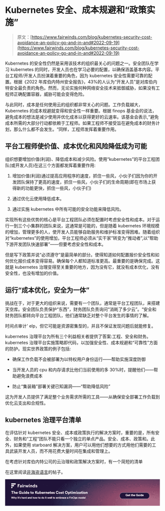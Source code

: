 # Kubernetes 安全、成本规避和“政策实施”

> 原文：[https://www.fairwinds.com/blog/kubernetes-security-cost-avoidance-an-policy-go-and-in-and#2022-09-19](https://www.fairwinds.com/blog/kubernetes-security-cost-avoidance-an-policy-go-and-in-and#2022-09-19)

 Kubernetes 的安全性仍然是采用该技术的组织最关心的问题之一。安全团队在学习 kubernetes 的同时，开发人员也在学习必要的配置，以确保涵盖基本内容。平台工程师/开发人员扮演着重要的角色，因为 kubernetes 安全性需要可靠的配置。根据《2022 年库伯内特州安全报告》，43%的人认为“开发人员”是对库伯内特安全最负责的角色。然而，无论实施何种网络安全技术来抵御威胁，如果没有工程师正确配置容器，威胁可能会变得危险。

与此同时，成本是任何使用云的组织都非常关心的问题。工作负载越大，Kubernetes 的成本规避就变得和安全性一样重要。根据 finops 基金会的说法，避免成本的想法是减少使用并优化成本以获得更好的云速率。该基金会表示,“避免成本所需的大部分行动都依赖于工程师。如果工程师不接受旨在避免成本的财务计划，那么什么都不会发生。“同样，工程师发挥着重要作用。

## 平台工程师使价值、成本优化和风险降低成为可能

组织想要增加价值(利润)、降低成本和减少风险。使用“kubernetes”的平台工程团队(或开发人员)在这三个方面都发挥着重要作用:

1.  增加价值(利润)通过提高应用程序的速度，抓住一些风，小伙子们因为你的开发团队保持了更高的速度，抓住一些风，小伙子们的生命周期(即在市场上获得新的功能更快，抓住一些风，小伙子们) 
2.  通过优化云使用降低成本。

3.  通过实施 kubernetes 中所有可能的安全功能来降低风险。

实现所有这些优势的核心是平台工程团队必须在配置时考虑安全性和成本。对于运行一到三个小集群的团队来说，这通常是可能的，但是随着 kubernetes 环境规模的增加，管理更多的人，使开发人员能够自助服务和维护标准变得困难。随着组织对“kubernetes”的使用增加，平台工程师必须从“实干家”转变为“推动者”,以“帮助下游开发团队快速部署”——但要考虑安全性和成本。

但是写下政策并说“必须遵守”是最简单的部分。使得知道如何配置报价安全性和如何优化报价成本变得容易。确保每个人都知道标准更高。最重要的是确保完成。这就是 kubernetes 治理变得至关重要的地方，因为没有它，就没有成本优化，没有安全性，也没有增加的价值。

## 运行“成本优化，安全为一体”

挑战在于，对于更大的组织来说，需要有一个团队，通常是平台工程团队，来搭建天空库。安全团队负责保护“东西”，财务团队负责询问“消耗了多少云”。“安全和财务团队都转向平台工程团队，他们通常缺乏对整个平台发生的事情的了解。

时间点审计' elp，但它可能是资源密集型的，并且不保证发现问题后就能修复。

kubernetes 治理平台为所有三个利益相关者提供了答案:工程、安全和财务。kubernetes 治理平台实施策略即代码，以加强安全性、成本规避和“可靠性”方面的防护。现实世界政策的例子包括:

*   确保工作负载不会被部署为以特权用户身份运行——帮助实施深度防御 
*   当开发人员的 cpu 和内存请求比他们当前使用的多 30%时，提醒他们——帮助避免浪费成本

*   防止“集装箱”部署关键已知漏洞——“帮助降低风险”

这为开发人员提供了满足整个业务需求所需的工具——从确保安全部署工作负载到优化云支出和合规性。

## kubernetes 治理平台清单

在评估针对 kubernetes 安全、成本或政策执行的解决方案时，重要的是，所有安全、财务和“工程”团队不能只看一个独立的单点产品。安全、成本、政策和。此外，如果使用 starboard 解决方案，用户可以用他们想要的方式用他们需要的工具武装开发人员，而不用花费大量时间在集成和管理上。

在考虑针对库伯内特公司的云治理和政策解决方案时，有一个简短的清单

在这里阅读[非海盗语言](/blog/kubernetes-security-cost-avoidance-and-policy-go-hand-in-hand)的帖子。

[![The Guide to Kubernetes Cost Optimization: Why it's hard and how to do it well to embrace a FinOps model](img/c4a50e63ed5a9cc61e1fd81724696a57.png)](https://cta-redirect.hubspot.com/cta/redirect/2184645/83c995e8-6ab0-47b8-92f2-e5cddc242a55)